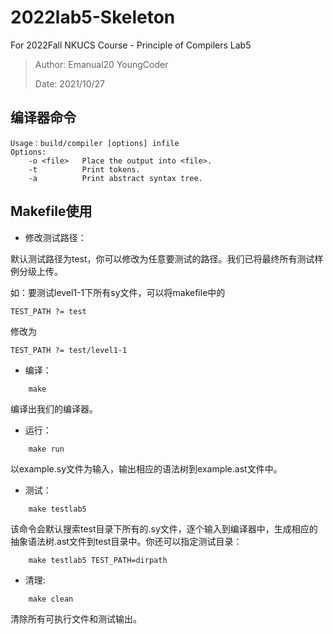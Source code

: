 # 2022lab5-Skeleton
For 2022Fall NKUCS Course - Principle of Compilers Lab5

> Author: Emanual20 YoungCoder
> 
> Date: 2021/10/27

## 编译器命令
```
Usage：build/compiler [options] infile
Options:
    -o <file>   Place the output into <file>.
    -t          Print tokens.
    -a          Print abstract syntax tree.
```

## Makefile使用

* 修改测试路径：

默认测试路径为test，你可以修改为任意要测试的路径。我们已将最终所有测试样例分级上传。

如：要测试level1-1下所有sy文件，可以将makefile中的

```
TEST_PATH ?= test
```

修改为

```
TEST_PATH ?= test/level1-1
```

* 编译：

```
    make
```
编译出我们的编译器。

* 运行：
```
    make run
```
以example.sy文件为输入，输出相应的语法树到example.ast文件中。

* 测试：
```
    make testlab5
```
该命令会默认搜索test目录下所有的.sy文件，逐个输入到编译器中，生成相应的抽象语法树.ast文件到test目录中。你还可以指定测试目录：
```
    make testlab5 TEST_PATH=dirpath
```

* 清理:
```
    make clean
```
清除所有可执行文件和测试输出。

